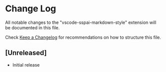 # Change Log
All notable changes to the "vscode-sspai-markdown-style" extension will be documented in this file.

Check [Keep a Changelog](http://keepachangelog.com/) for recommendations on how to structure this file.

## [Unreleased]
- Initial release